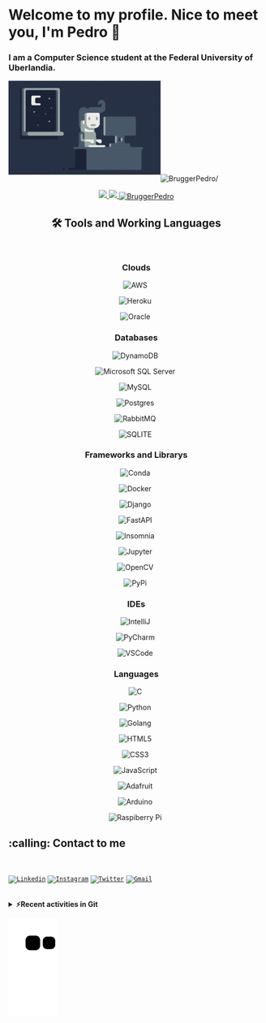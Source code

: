 # Welcome to my profile. Nice to meet you, I'm Pedro 👋


### I am a Computer Science student at the Federal University of Uberlandia.

<center>
<img alt="Night Coding" src="https://raw.githubusercontent.com/AVS1508/AVS1508/master/assets/Night-Coding.gif" align="left"/>

<br><br><br><br>
<br><br><br><br>
<br><br>

<p align="left"> <img src=https://komarev.com/ghpvc/?username=BruggerPedro alt=BruggerPedro/> </p>
  
<p align="center">
<a href="https://github.com/BruggerPedro">
  <img height="160em" src="https://github-readme-stats-eight-theta.vercel.app/api?username=BruggerPedro&show_icons=true&theme=radical&include_all_commits=true&count_private=true"/>
  <img height="160em" src="https://github-readme-stats-eight-theta.vercel.app/api/top-langs/?username=BruggerPedro&layout=compact&langs_count=8&theme=radical"/>
  <img height="160em" align="center" src="https://github-readme-streak-stats.herokuapp.com/?user=BruggerPedro&theme=radical" alt="BruggerPedro" />
</a>
</p>

<h2>🛠&nbsp;Tools and Working Languages</h2>

<br>
<h3>Clouds</h3>

![AWS](https://img.shields.io/badge/Amazon_AWS-FF9900?style=for-the-badge&logo=amazonaws&logoColor=white)&nbsp;

![Heroku](https://img.shields.io/badge/Heroku-430098?style=for-the-badge&logo=heroku&logoColor=white)&nbsp;

![Oracle](https://img.shields.io/badge/Oracle-F80000?style=for-the-badge&logo=oracle&logoColor=black)&nbsp;

<h3>Databases</h3>

![DynamoDB](https://img.shields.io/badge/Amazon%20DynamoDB-4053D6?style=for-the-badge&logo=Amazon%20DynamoDB&logoColor=white)&nbsp;

![Microsoft SQL Server](https://img.shields.io/badge/Microsoft%20SQL%20Server-CC2927?style=for-the-badge&logo=microsoft%20sql%20server&logoColor=white)&nbsp;

![MySQL](https://img.shields.io/badge/MySQL-005C84?style=for-the-badge&logo=mysql&logoColor=white)&nbsp;

![Postgres](https://img.shields.io/badge/PostgreSQL-316192?style=for-the-badge&logo=postgresql&logoColor=white)&nbsp;

![RabbitMQ](https://img.shields.io/badge/rabbitmq-%23FF6600.svg?&style=for-the-badge&logo=rabbitmq&logoColor=white)&nbsp;

![SQLITE](https://img.shields.io/badge/SQLite-07405E?style=for-the-badge&logo=sqlite&logoColor=white)&nbsp;

<h3>Frameworks and Librarys</h3>

![Conda](https://img.shields.io/badge/conda-342B029.svg?&style=for-the-badge&logo=anaconda&logoColor=white)&nbsp;

![Docker](https://img.shields.io/badge/Docker-2CA5E0?style=for-the-badge&logo=docker&logoColor=white)&nbsp;

![Django](https://img.shields.io/badge/Django-092E20?style=for-the-badge&logo=django&logoColor=green)&nbsp;

![FastAPI](https://img.shields.io/badge/fastapi-109989?style=for-the-badge&logo=FASTAPI&logoColor=white)&nbsp;

![Insomnia](https://img.shields.io/badge/Insomnia-5849be?style=for-the-badge&logo=Insomnia&logoColor=white)&nbsp;

![Jupyter](https://img.shields.io/badge/Jupyter-F37626.svg?&style=for-the-badge&logo=Jupyter&logoColor=white)&nbsp;

![OpenCV](https://img.shields.io/badge/OpenCV-27338e?style=for-the-badge&logo=OpenCV&logoColor=white)&nbsp;

![PyPi](https://img.shields.io/badge/pypi-3775A9?style=for-the-badge&logo=pypi&logoColor=white)&nbsp;

<h3>IDEs</h3>

![IntelliJ](https://img.shields.io/badge/IntelliJ_IDEA-000000.svg?style=for-the-badge&logo=intellij-idea&logoColor=white)&nbsp;

![PyCharm](https://img.shields.io/badge/PyCharm-000000.svg?&style=for-the-badge&logo=PyCharm&logoColor=white)&nbsp;

![VSCode](https://img.shields.io/badge/VSCode-0078D4?style=for-the-badge&logo=visual%20studio%20code&logoColor=white)&nbsp;


<h3>Languages</h3>

![C](https://img.shields.io/badge/C-00599C?style=for-the-badge&logo=c&logoColor=white)&nbsp;

![Python](https://img.shields.io/badge/Python-FFD43B?style=for-the-badge&logo=python&logoColor=blue)&nbsp;

![Golang](https://img.shields.io/badge/Go-00ADD8?style=for-the-badge&logo=go&logoColor=white)&nbsp;

![HTML5](https://img.shields.io/badge/HTML5-E34F26?style=for-the-badge&logo=html5&logoColor=white)&nbsp;

![CSS3](https://img.shields.io/badge/CSS3-1572B6?style=for-the-badge&logo=css3&logoColor=white)&nbsp;

![JavaScript](https://img.shields.io/badge/JavaScript-323330?style=for-the-badge&logo=javascript&logoColor=F7DF1E)&nbsp;



![Adafruit](https://img.shields.io/badge/adafruit-000000?style=for-the-badge&logo=adafruit&logoColor=white)&nbsp;

![Arduino](https://img.shields.io/badge/Arduino-00979D?style=for-the-badge&logo=Arduino&logoColor=white)&nbsp;

![Raspiberry Pi](https://img.shields.io/badge/Raspberry%20Pi-A22846?style=for-the-badge&logo=Raspberry%20Pi&logoColor=white)&nbsp;

</center>

<h2 align="left">:calling: Contact to me</h2>
<br>
<p align="left">
  <code><a href="https://www.linkedin.com/in/pedro-murilo-brügger-65295b210/"><img width="40px" src="https://img.icons8.com/color/8x/000000/linkedin.png" title="Linkedin"/></a></code>
  <code><a href="https://www.instagram.com/pedrombrugger" target="_blank"><img width="40px" src="https://img.icons8.com/fluent/48/000000/instagram-new.png" title="Instagram"/></a></code>
  <code><a href="https://twitter.com/bruggerpedro" target="_blank"><img width="40px" src="https://img.icons8.com/fluent/48/000000/twitter.png" title="Twitter"/></a></code>
  <code><a href="mailto:pedrobrugger89@gmail.com" target="_blank"><img width="40px" src="https://img.icons8.com/fluent/48/000000/gmail.png" title="Gmail"/></a></code>
</p>


<br/>

<details>
  <summary><b>⚡Recent activities in Git </b></summary>
  <br/>
   <a href="https://github.com/BruggerPedro"><img alt="Gráfico de Atividades de Pedro" src="https://activity-graph.herokuapp.com/graph?username=BruggerPedro&custom_title=Pedro%20Brugger's%20Contribution%20Graph&theme=react-dark" /></a>
  <br/>

</details>

![Snake animation](https://github.com/BruggerPedro/BruggerPedro/blob/output/github-contribution-grid-snake.svg)

